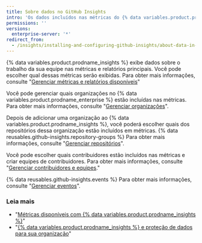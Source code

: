 ```yaml
---
title: Sobre dados no GitHub Insights
intro: 'Os dados incluídos nas métricas do {% data variables.product.prodname_insights %} são altamente personalizáveis.'
permissions: ''
versions:
  enterprise-server: '*'
redirect_from:
  - /insights/installing-and-configuring-github-insights/about-data-in-github-insights
---
```

{% data variables.product.prodname_insights %} exibe dados sobre o trabalho da sua equipe nas métricas e relatórios principais. Você pode escolher qual dessas métricas serão exibidas. Para obter mais informações, consulte "[Gerenciar métricas e relatórios disponíveis](/insights/installing-and-configuring-github-insights/managing-available-metrics-and-reports)"

Você pode gerenciar quais organizações no {% data variables.product.prodname_enterprise %} estão incluídas nas métricas. Para obter mais informações, consulte "[Gerenciar organizações](/insights/installing-and-configuring-github-insights/managing-organizations)".

Depois de adicionar uma organização ao {% data variables.product.prodname_insights %}, você poderá escolher quais dos repositórios dessa organização estão incluídos em métricas. {% data reusables.github-insights.repository-groups %} Para obter mais informações, consulte "[Gerenciar repositórios](/insights/installing-and-configuring-github-insights/managing-repositories)".

Você pode escolher quais contribuidores estão incluídos nas métricas e criar equipes de contribuidores. Para obter mais informações, consulte "[Gerenciar contribuidores e equipes](/insights/installing-and-configuring-github-insights/managing-contributors-and-teams)."

{% data reusables.github-insights.events %} Para obter mais informações, consulte "[Gerenciar eventos](/insights/installing-and-configuring-github-insights/managing-events)".

### Leia mais
- "[Métricas disponíveis com {% data variables.product.prodname_insights %}](/insights/exploring-your-usage-of-github-enterprise/metrics-available-with-github-insights)"
- "<a href="/github/site-policy/github-insights-and-data-protection-for-your-organization" class="dotcom-only">{% data variables.product.prodname_insights %} e proteção de dados para sua organização</a>"
